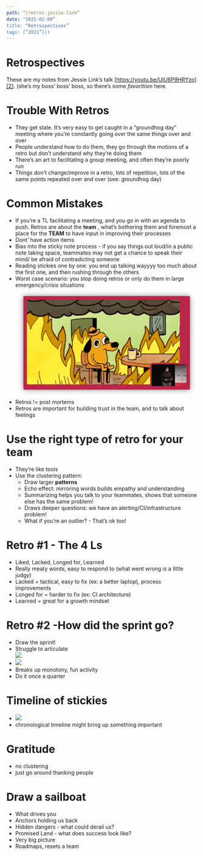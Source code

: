 ```yaml
---
path: “/retros-jessie-link“
date: "2021-02-09”
title: “Retrospectives”
tags: [”2021”]()
---
```


# Retrospectives

These are my notes from Jessie Link’s talk [https://youtu.be/UIU6P9HRYzo][2]. (she’s my boss’ boss’ boss, so there’s some _favoritism_ here.

# Trouble With Retros
- They get stale. It’s very easy to get caught in a “groundhog day” meeting where you’re constantly going over the same things over and over 
- People understand how to do them, they go through the motions of a retro but don’t understand why they’re doing them
- There’s an art to facilitating a group meeting, and often they’re poorly run
- Things don’t change/improve in a retro, lots of repetition, lots of the same points repeated over and over (see: groundhog day)
# Common Mistakes
- If you’re a TL facilitating a meeting, and you go in with an agenda to push. Retros are about the **team** , what’s bothering them and foremost a place for the **TEAM** to have input in improving their processes
- Dont’ have action items
- Bias into the sticky note process - if you say things out loud/in a public note taking space, teammates may not get a chance to speak their mind/ be afraid of contradicting someone
- Reading stickies one by one: you end up talking wayyyy too much about the first one, and then rushing through the others
- Worst case scenario: you stop doing retros or only do them in large emergency/crisis situations  
	![Waiting until an incident to do a retro is like waiting for your house to be on fire to install smoke detectors][image-1]
- Retros != post mortems
- Retros are important for building trust in the team, and to talk about feelings

# Use the right type of retro for your team
 - They’re like tools
- Use the clustering pattern:
	- Draw larger **patterns**
	- Echo effect: mirroring words builds empathy and understanding
	- Summarizing helps you talk to your teammates, shows that someone else has the same problem!
	- Draws deeper questions: we have an alerting/CI/infrastructure problem! 
	- What if you’re an outlier? - That’s ok too! 
# Retro #1 - The 4 Ls
- Liked, Lacked, Longed for, Learned
- Really meaty words, easy to respond to (what went wrong is a little judgy)
- Lacked = tactical, easy to fix (ex: a better laptop), process improvements
- Longed for = harder to fix (ex: CI architecture)
- Learned = great for a growth mindset
# Retro #2 -How did the sprint go?
- Draw the sprint!
- Struggle to articulate   
	![][image-2]
- ![][image-3]
- Breaks up monotony, fun activity
- Do it once a quarter
# Timeline of stickies
- ![][image-4]
- chronological timeline might bring up something important
# Gratitude
- no clustering
- just go around thanking people
# Draw a sailboat
- What drives you
- Anchors holding us back
- Hidden dangers - what could derail us?
- Promised Land - what does success look like?
- Very big picture
- Roadmaps, resets a team  

[2]:	https://youtu.be/UIU6P9HRYzo

[image-1]:	assets/DraggedImage.png
[image-2]:	assets/DraggedImage-1.png
[image-3]:	assets/DraggedImage-2.png
[image-4]:	assets/DraggedImage-3.png